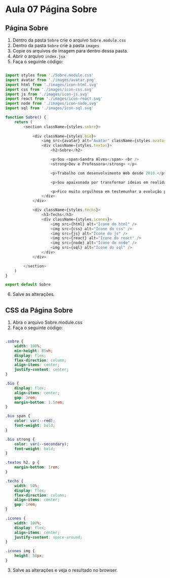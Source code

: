 # Aula 07 Página Sobre

## Página Sobre

1. Dentro da pasta `Sobre` crie o arquivo `Sobre.module.css`
2. Dentro da pasta `Sobre` crie a pasta `images`
3. Copie os arquivos de imagem para dentro dessa pasta.
4. Abrir o arquivo `index.jsx`
5. Faça o seguinte código:

~~~javascript

import styles from './Sobre.module.css'
import avatar from './images/avatar.png'
import html from './images/icon-html.svg'
import css from './images/icon-css.svg'
import js from './images/icon-js.svg'
import react from './images/icon-react.svg'
import node from './images/icon-node.svg'
import sql from './images/icon-sql.svg'

function Sobre() {
    return (
        <section className={styles.sobre}>
            
            <div className={styles.bio}>
                <img src={avatar} alt="Avatar" className={styles.avatar} />
                <div className={styles.textos}>
                    <h2>Sobre</h2>

                    <p>Sou <span>Sandra Alves</span> <br />
                    <strong>Dev e Professora</strong> </p>

                    <p>Trabalho com desenvolvimento Web desde 2010.</p>

                    <p>Sou apaixonada por transformar ideias em realidade digital.</p>

                    <p>Fico muito orgulhosa em testemunhar a evolução pessoal e profissional de cada aluno</p>
                </div>
            </div>

            <div className={styles.techs}>
                <h3>Techs</h3>
                <div className={styles.icones}>
                    <img src={html} alt="Ícone do html" />
                    <img src={css} alt="Ícone do css" />
                    <img src={js} alt="Ícone do js" />
                    <img src={react} alt="Ícone do react" />
                    <img src={node} alt="Ícone do node" />
                    <img src={sql} alt="Ícone do sql" />
                </div>
            </div>

        </section>
    )
}

export default Sobre


~~~

6. Salve as alterações.

## CSS da Página Sobre

1. Abra o arquivo Sobre.module.css
2. Faça o seguinte código:

~~~css

.sobre {
    width: 100%;
    min-height: 85vh;
    display: flex;
    flex-direction: column;
    align-items: center;
    justify-content: center;
}

.bio {
    display: flex;
    align-items: center;
    gap: 3rem;
    margin-bottom: 1.5rem;
}

.bio span {
    color: var(--red);
    font-weight: bold;
}

.bio strong {
    color: var(--secondary);
    font-weight: bold;
}

.textos h2, p {
    margin-bottom: 1rem;
}

.techs {
    width: 50%;
    display: flex;
    flex-direction: column;
    align-items: center;
    gap: 1rem;
}

.icones {
    width: 100%;
    display: flex;
    align-items: center;
    justify-content: space-around;
}

.icones img {
    height: 50px;
}

~~~

3. Salve as alterações e veja o resultado no browser.
